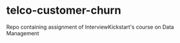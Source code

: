 # telco-customer-churn
Repo containing assignment of InterviewKickstart's course on Data Management
